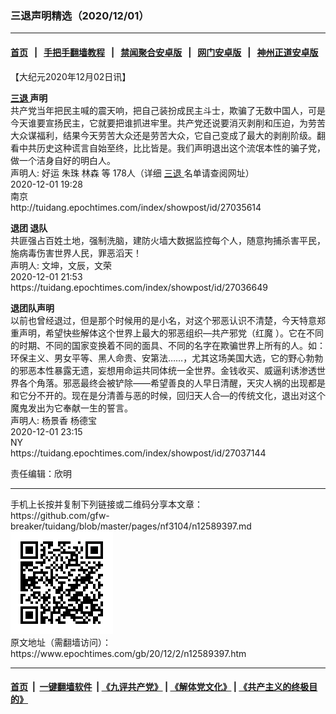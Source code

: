 ### 三退声明精选（2020/12/01）
------------------------

#### [首页](https://github.com/gfw-breaker/banned-news1/blob/master/README.md) &nbsp;&nbsp;|&nbsp;&nbsp; [手把手翻墙教程](https://github.com/gfw-breaker/guides/wiki) &nbsp;&nbsp;|&nbsp;&nbsp; [禁闻聚合安卓版](https://github.com/gfw-breaker/bn-android) &nbsp;&nbsp;|&nbsp;&nbsp; [网门安卓版](https://github.com/oGate2/oGate) &nbsp;&nbsp;|&nbsp;&nbsp; [神州正道安卓版](https://github.com/SzzdOgate/update) 



<div class="post_content" id="artbody" itemprop="articleBody">
 <!-- article content begin -->
 <p>
  【大纪元2020年12月02日讯】
 </p>
 <p>
  <strong>
   <a href="https://www.epochtimes.com/gb/tag/%E4%B8%89%E9%80%80.html">
    三退
   </a>
   声明
  </strong>
  <br/>
  共产党当年把民主喊的震天响，把自己装扮成民主斗士，欺骗了无数中国人，可是今天谁要宣扬民主，它就要把谁抓进牢里。共产党还说要消灭剥削和压迫，为劳苦大众谋福利，结果今天劳苦大众还是劳苦大众，它自己变成了最大的剥削阶级。翻看中共历史这种谎言自始至终，比比皆是。我们声明退出这个流氓本性的骗子党，做一个洁身自好的明白人。
  <br/>
  声明人: 好运 朱珠 林森 等 178人（详细
  <a href="https://www.epochtimes.com/gb/tag/%E4%B8%89%E9%80%80.html">
   三退
  </a>
  名单请查阅网址）
  <br/>
  2020-12-01 19:28
  <br/>
  南京
  <br/>
  http://tuidang.epochtimes.com/index/showpost/id/27035614
 </p>
 <p>
  <strong>
   退团 退队
  </strong>
  <br/>
  共匪强占百姓土地，强制洗脑，建防火墙大数据监控每个人，随意拘捕杀害平民，施病毒伤害世界人民，罪恶滔天！
  <br/>
  声明人: 文坤，文辰，文荣
  <br/>
  2020-12-01 21:53
  <br/>
  https://tuidang.epochtimes.com/index/showpost/id/27036649
 </p>
 <p>
  <strong>
   退团队声明
  </strong>
  <br/>
  以前也曾经退过，但是那个时候用的是小名，对这个邪恶认识不清楚，今天特意郑重声明，希望快些解体这个世界上最大的邪恶组织—共产邪党（红魔 ）。它在不同的时期、不同的国家变换着不同的面具、不同的名字在欺骗世界上所有的人。如：环保主义、男女平等、黑人命贵、安第法……，尤其这场美国大选，它的野心勃勃的邪恶本性暴露无遗，妄想用命运共同体统一全世界。金钱收买、威逼利诱渗透世界各个角落。邪恶最终会被铲除——希望善良的人早日清醒，天灾人祸的出现都是和它分不开的。现在是分清善与恶的时候，回归天人合—的传统文化，退出对这个魔鬼发出为它奉献一生的誓言。
  <br/>
  声明人: 杨景香 杨德宝
  <br/>
  2020-12-01 23:15
  <br/>
  NY
  <br/>
  https://tuidang.epochtimes.com/index/showpost/id/27037144
 </p>
 <p>
  责任编辑：欣明
 </p>
 <!-- article content end -->
 <div id="below_article_ad">
 </div>
</div>

<hr/>
手机上长按并复制下列链接或二维码分享本文章：<br/>
https://github.com/gfw-breaker/tuidang/blob/master/pages/nf3104/n12589397.md <br/>
<a href='https://github.com/gfw-breaker/tuidang/blob/master/pages/nf3104/n12589397.md'><img src='https://github.com/gfw-breaker/tuidang/blob/master/pages/nf3104/n12589397.md.png'/></a> <br/>
原文地址（需翻墙访问）：https://www.epochtimes.com/gb/20/12/2/n12589397.htm


------------------------
#### [首页](https://github.com/gfw-breaker/banned-news/blob/master/README.md) &nbsp;|&nbsp; [一键翻墙软件](https://github.com/gfw-breaker/nogfw/blob/master/README.md) &nbsp;| [《九评共产党》](https://github.com/gfw-breaker/9ping.md/blob/master/README.md#九评之一评共产党是什么) | [《解体党文化》](https://github.com/gfw-breaker/jtdwh.md/blob/master/README.md) | [《共产主义的终极目的》](https://github.com/gfw-breaker/gczydzjmd.md/blob/master/README.md)


<img src='http://gfw-breaker.win/tuidang/pages/nf3104/n12589397.md' width='0px' height='0px'/>